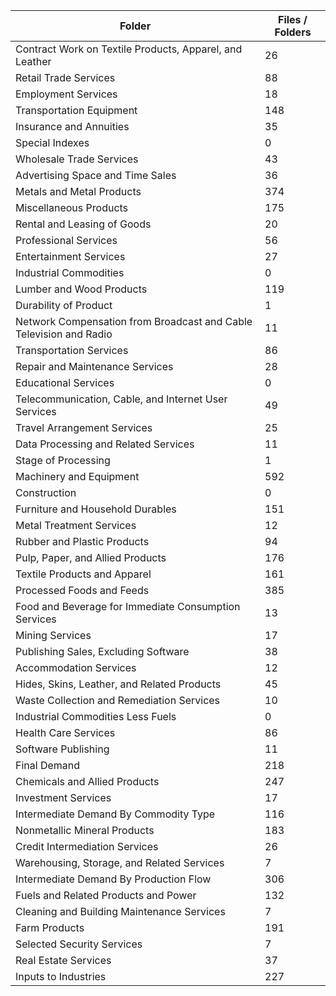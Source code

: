 | Folder                                                             |   Files / Folders |
|--------------------------------------------------------------------|-------------------|
| Contract Work on Textile Products, Apparel, and Leather            |                26 |
| Retail Trade Services                                              |                88 |
| Employment Services                                                |                18 |
| Transportation Equipment                                           |               148 |
| Insurance and Annuities                                            |                35 |
| Special Indexes                                                    |                 0 |
| Wholesale Trade Services                                           |                43 |
| Advertising Space and Time Sales                                   |                36 |
| Metals and Metal Products                                          |               374 |
| Miscellaneous Products                                             |               175 |
| Rental and Leasing of Goods                                        |                20 |
| Professional Services                                              |                56 |
| Entertainment Services                                             |                27 |
| Industrial Commodities                                             |                 0 |
| Lumber and Wood Products                                           |               119 |
| Durability of Product                                              |                 1 |
| Network Compensation from Broadcast and Cable Television and Radio |                11 |
| Transportation Services                                            |                86 |
| Repair and Maintenance Services                                    |                28 |
| Educational Services                                               |                 0 |
| Telecommunication, Cable, and Internet User Services               |                49 |
| Travel Arrangement Services                                        |                25 |
| Data Processing and Related Services                               |                11 |
| Stage of Processing                                                |                 1 |
| Machinery and Equipment                                            |               592 |
| Construction                                                       |                 0 |
| Furniture and Household Durables                                   |               151 |
| Metal Treatment Services                                           |                12 |
| Rubber and Plastic Products                                        |                94 |
| Pulp, Paper, and Allied Products                                   |               176 |
| Textile Products and Apparel                                       |               161 |
| Processed Foods and Feeds                                          |               385 |
| Food and Beverage for Immediate Consumption Services               |                13 |
| Mining Services                                                    |                17 |
| Publishing Sales, Excluding Software                               |                38 |
| Accommodation Services                                             |                12 |
| Hides, Skins, Leather, and Related Products                        |                45 |
| Waste Collection and Remediation Services                          |                10 |
| Industrial Commodities Less Fuels                                  |                 0 |
| Health Care Services                                               |                86 |
| Software Publishing                                                |                11 |
| Final Demand                                                       |               218 |
| Chemicals and Allied Products                                      |               247 |
| Investment Services                                                |                17 |
| Intermediate Demand By Commodity Type                              |               116 |
| Nonmetallic Mineral Products                                       |               183 |
| Credit Intermediation Services                                     |                26 |
| Warehousing, Storage, and Related Services                         |                 7 |
| Intermediate Demand By Production Flow                             |               306 |
| Fuels and Related Products and Power                               |               132 |
| Cleaning and Building Maintenance Services                         |                 7 |
| Farm Products                                                      |               191 |
| Selected Security Services                                         |                 7 |
| Real Estate Services                                               |                37 |
| Inputs to Industries                                               |               227 |